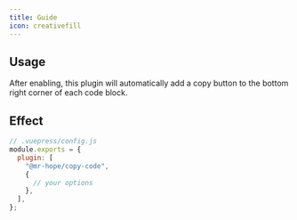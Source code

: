 ```yaml
---
title: Guide
icon: creativefill
---
```


## Usage

After enabling, this plugin will automatically add a copy button to the bottom right corner of each code block.

## Effect

```js
// .vuepress/config.js
module.exports = {
  plugin: [
    "@mr-hope/copy-code",
    {
      // your options
    },
  ],
};
```
